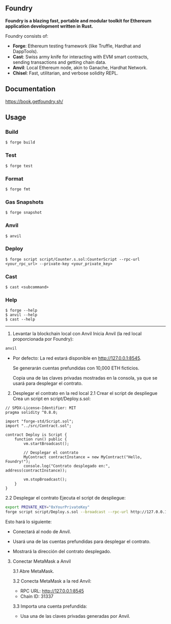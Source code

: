 ## Foundry

**Foundry is a blazing fast, portable and modular toolkit for Ethereum application development written in Rust.**

Foundry consists of:

-   **Forge**: Ethereum testing framework (like Truffle, Hardhat and DappTools).
-   **Cast**: Swiss army knife for interacting with EVM smart contracts, sending transactions and getting chain data.
-   **Anvil**: Local Ethereum node, akin to Ganache, Hardhat Network.
-   **Chisel**: Fast, utilitarian, and verbose solidity REPL.

## Documentation

https://book.getfoundry.sh/

## Usage

### Build

```shell
$ forge build
```

### Test

```shell
$ forge test
```

### Format

```shell
$ forge fmt
```

### Gas Snapshots

```shell
$ forge snapshot
```

### Anvil

```shell
$ anvil
```

### Deploy

```shell
$ forge script script/Counter.s.sol:CounterScript --rpc-url <your_rpc_url> --private-key <your_private_key>
```

### Cast

```shell
$ cast <subcommand>
```

### Help

```shell
$ forge --help
$ anvil --help
$ cast --help
```

---
1. Levantar la blockchain local con Anvil
Inicia Anvil (la red local proporcionada por Foundry):

```bash
anvil
```

- Por defecto:
  La red estará disponible en http://127.0.0.1:8545.

  Se generarán cuentas prefundidas con 10,000 ETH ficticios.

  Copia una de las claves privadas mostradas en la consola, ya que se usará para desplegar el contrato.


2. Desplegar el contrato en la red local
2.1 Crear el script de despliegue
Crea un script en script/Deploy.s.sol:

```solidity
// SPDX-License-Identifier: MIT
pragma solidity ^0.8.0;

import "forge-std/Script.sol";
import "../src/Contract.sol";

contract Deploy is Script {
    function run() public {
        vm.startBroadcast();
        
        // Desplegar el contrato
        MyContract contractInstance = new MyContract("Hello, Foundry!");
        console.log("Contrato desplegado en:", address(contractInstance));
        
        vm.stopBroadcast();
    }
}
```

2.2 Desplegar el contrato
    Ejecuta el script de despliegue:

```bash
export PRIVATE_KEY="0xYourPrivateKey"
forge script script/Deploy.s.sol --broadcast --rpc-url http://127.0.0.1:8545
```

Esto hará lo siguiente:

- Conectará al nodo de Anvil.

- Usará una de las cuentas prefundidas para desplegar el contrato.

- Mostrará la dirección del contrato desplegado.

3. Conectar MetaMask a Anvil

    3.1 Abre MetaMask.

    3.2 Conecta MetaMask a la red Anvil:
      - RPC URL: http://127.0.0.1:8545
      - Chain ID: 31337

    3.3 Importa una cuenta prefundida:
      - Usa una de las claves privadas generadas por Anvil.